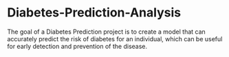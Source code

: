 # Diabetes-Prediction-Analysis
The goal of a Diabetes Prediction project is to create a model that can accurately predict the risk of diabetes for an individual, which can be useful for early detection and prevention of the disease.
